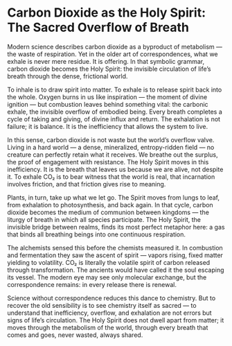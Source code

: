 # Carbon Dioxide as the Holy Spirit: The Sacred Overflow of Breath

Modern science describes carbon dioxide as a byproduct of metabolism — the waste of respiration. Yet in the older art of correspondences, what we exhale is never mere residue. It is offering. In that symbolic grammar, carbon dioxide becomes the Holy Spirit: the invisible circulation of life’s breath through the dense, frictional world.

To inhale is to draw spirit into matter. To exhale is to release spirit back into the whole. Oxygen burns in us like inspiration — the moment of divine ignition — but combustion leaves behind something vital: the carbonic exhale, the invisible overflow of embodied being. Every breath completes a cycle of taking and giving, of divine influx and return. The exhalation is not failure; it is balance. It is the inefficiency that allows the system to live.

In this sense, carbon dioxide is not waste but the world’s overflow valve. Living in a hard world — a dense, mineralized, entropy-ridden field — no creature can perfectly retain what it receives. We breathe out the surplus, the proof of engagement with resistance. The Holy Spirit moves in this inefficiency. It is the breath that leaves us because we are alive, not despite it. To exhale CO₂ is to bear witness that the world is real, that incarnation involves friction, and that friction gives rise to meaning.

Plants, in turn, take up what we let go. The Spirit moves from lungs to leaf, from exhalation to photosynthesis, and back again. In that cycle, carbon dioxide becomes the medium of communion between kingdoms — the liturgy of breath in which all species participate. The Holy Spirit, the invisible bridge between realms, finds its most perfect metaphor here: a gas that binds all breathing beings into one continuous respiration.

The alchemists sensed this before the chemists measured it. In combustion and fermentation they saw the ascent of spirit — vapors rising, fixed matter yielding to volatility. CO₂ is literally the volatile spirit of carbon released through transformation. The ancients would have called it the soul escaping its vessel. The modern eye may see only molecular exchange, but the correspondence remains: in every release there is renewal.

Science without correspondence reduces this dance to chemistry. But to recover the old sensibility is to see chemistry itself as sacred — to understand that inefficiency, overflow, and exhalation are not errors but signs of life’s circulation. The Holy Spirit does not dwell apart from matter; it moves through the metabolism of the world, through every breath that comes and goes, never wasted, always shared.

